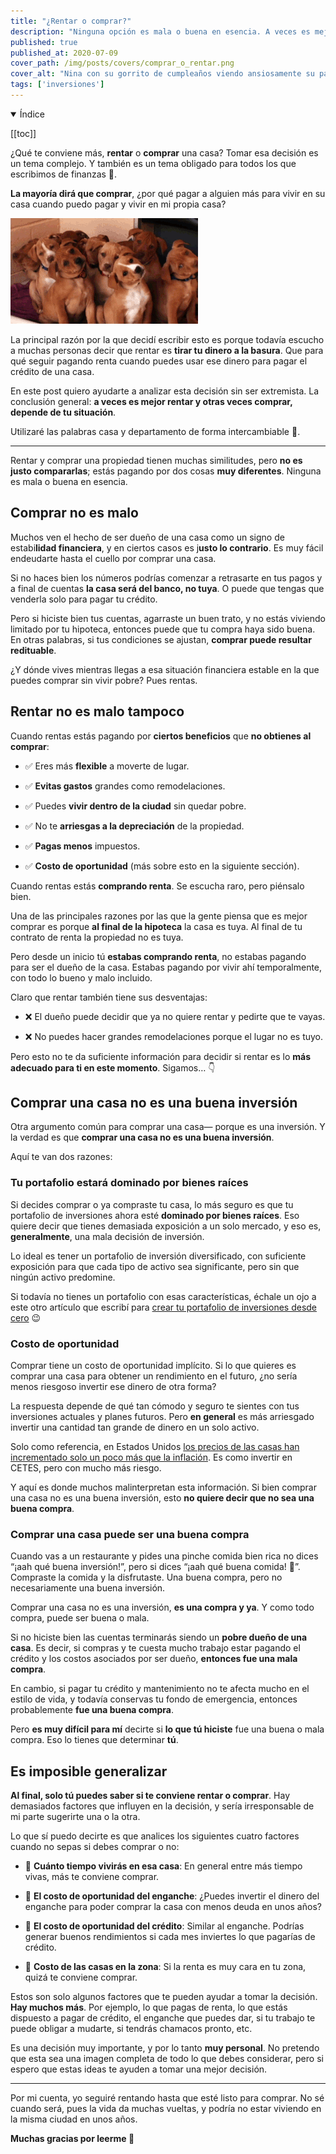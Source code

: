 ```yaml
---
title: "¿Rentar o comprar?"
description: "Ninguna opción es mala o buena en esencia. A veces es mejor rentar y otras veces comprar, depende de tu situación."
published: true
published_at: 2020-07-09
cover_path: /img/posts/covers/comprar_o_rentar.png
cover_alt: "Nina con su gorrito de cumpleaños viendo ansiosamente su pastel en forma de hueso."
tags: ['inversiones']
---
```


<details open>
  <summary>
    Índice
  </summary>

  [[toc]]

</details>

¿Qué te conviene más, **rentar** o **comprar** una casa? Tomar esa decisión es un tema complejo. Y también es un tema obligado para todos los que escribimos de finanzas 🤭.

**La mayoría dirá que comprar**, ¿por qué pagar a alguien más para vivir en su casa cuando puedo pagar y vivir en mi propia casa?

![Muchos cachorros confundidos](/img/posts/confused_dogs.gif)

La principal razón por la que decidí escribir esto es porque todavía escucho a muchas personas decir que rentar es **tirar tu dinero a la basura**. Que para qué seguir pagando renta cuando puedes usar ese dinero para pagar el crédito de una casa.

En este post quiero ayudarte a analizar esta decisión sin ser extremista. La conclusión general: **a veces es mejor rentar y otras veces comprar, depende de tu situación**. 

Utilizaré las palabras casa y departamento de forma intercambiable 🏡.

***

Rentar y comprar una propiedad tienen muchas similitudes, pero **no es justo compararlas**; estás pagando por dos cosas **muy diferentes**. Ninguna es mala o buena en esencia.

## Comprar no es malo

Muchos ven el hecho de ser dueño de una casa como un signo de estabi**lidad financiera**, y en ciertos casos es j**usto lo contrario**. Es muy fácil endeudarte hasta el cuello por comprar una casa.

Si no haces bien los números podrías comenzar a retrasarte en tus pagos y a final de cuentas **la casa será del banco, no tuya**. O puede que tengas que venderla solo para pagar tu crédito.

Pero si hiciste bien tus cuentas, agarraste un buen trato, y no estás viviendo limitado por tu hipoteca, entonces puede que tu compra haya sido buena. En otras palabras, si tus condiciones se ajustan, **comprar puede resultar redituable**. 

¿Y dónde vives mientras llegas a esa situación financiera estable en la que puedes comprar sin vivir pobre? Pues rentas.

## Rentar no es malo tampoco

Cuando rentas estás pagando por **ciertos beneficios** que **no obtienes al comprar**:

- ✅ Eres más **flexible** a moverte de lugar.

- ✅ **Evitas gastos** grandes como remodelaciones.

- ✅ Puedes **vivir dentro de la ciudad** sin quedar pobre.

- ✅ No te **arriesgas a la depreciación** de la propiedad.

- ✅ **Pagas menos** impuestos.

- ✅ **Costo de oportunidad** (más sobre esto en la siguiente sección).

Cuando rentas estás **comprando renta**. Se escucha raro, pero piénsalo bien. 

Una de las principales razones por las que la gente piensa que es mejor comprar es porque **al final de la hipoteca** la casa es tuya. Al final de tu contrato de renta la propiedad no es tuya.

Pero desde un inicio tú **estabas comprando renta**, no estabas pagando para ser el dueño de la casa. Estabas pagando por vivir ahí temporalmente, con todo lo bueno y malo incluido.

Claro que rentar también tiene sus desventajas:

- ❌ El dueño puede decidir que ya no quiere rentar y pedirte que te vayas.

- ❌ No puedes hacer grandes remodelaciones porque el lugar no es tuyo.

Pero esto no te da suficiente información para decidir si rentar es lo **más adecuado para ti en este momento**. Sigamos… 👇

## Comprar una casa no es una buena inversión

Otra argumento común para comprar una casa— porque es una inversión. Y la verdad es que **comprar una casa no es una buena inversión**. 

Aquí te van dos razones:

### Tu portafolio estará dominado por bienes raíces

Si decides comprar o ya compraste tu casa, lo más seguro es que tu portafolio de inversiones ahora esté **dominado por bienes raíces**. Eso quiere decir que tienes demasiada exposición a un solo mercado, y eso es, **generalmente**, una mala decisión de inversión.

Lo ideal es tener un portafolio de inversión diversificado, con suficiente exposición para que cada tipo de activo sea significante, pero sin que ningún activo predomine. 

Si todavía no tienes un portafolio con esas características, échale un ojo a este otro artículo que escribí para [crear tu portafolio de inversiones desde cero](/posts/tu-portafolio-de-inversiones-desde-cero) 😉

### Costo de oportunidad

Comprar tiene un costo de oportunidad implícito. Si lo que quieres es comprar una casa para obtener un rendimiento en el futuro, ¿no sería menos riesgoso invertir ese dinero de otra forma? 

La respuesta depende de qué tan cómodo y seguro te sientes con tus inversiones actuales y planes futuros. Pero **en general** es más arriesgado invertir una cantidad tan grande de dinero en un solo activo.

Solo como referencia, en Estados Unidos [los precios de las casas han incrementado solo un poco más que la inflación](https://www.investopedia.com/ask/answers/052015/which-has-performed-better-historically-stock-market-or-real-estate.asp). Es como invertir en CETES, pero con mucho más riesgo.

Y aquí es donde muchos malinterpretan esta información. Si bien comprar una casa no es una buena inversión, esto **no quiere decir que no sea una buena compra**.

### Comprar una casa puede ser una buena compra

Cuando vas a un restaurante y pides una pinche comida bien rica no dices “¡aah qué buena inversión!”, pero si dices “¡aah qué buena comida! 🤤”. Compraste la comida y la disfrutaste. Una buena compra, pero no necesariamente una buena inversión.

Comprar una casa no es una inversión, **es una compra y ya**. Y como todo compra, puede ser buena o mala. 

Si no hiciste bien las cuentas terminarás siendo un **pobre dueño de una casa**. Es decir, si compras y te cuesta mucho trabajo estar pagando el crédito y los costos asociados por ser dueño, **entonces fue una mala compra**.

En cambio, si pagar tu crédito y mantenimiento no te afecta mucho en el estilo de vida, y todavía conservas tu fondo de emergencia, entonces probablemente **fue una buena compra**.

Pero **es muy difícil para mí** decirte si **lo que tú hiciste** fue una buena o mala compra. Eso lo tienes que determinar **tú**. 

## Es imposible generalizar

**Al final, solo tú puedes saber si te conviene rentar o comprar**. Hay demasiados factores que influyen en la decisión, y sería irresponsable de mi parte sugerirte una o la otra. 

Lo que sí puedo decirte es que analices los siguientes cuatro factores cuando no sepas si debes comprar o no:

- 🏡 **Cuánto tiempo vivirás en esa casa**: En general entre más tiempo vivas, más te conviene comprar.

- 🏡 **El costo de oportunidad del enganche**: ¿Puedes invertir el dinero del enganche para poder comprar la casa con menos deuda en unos años?

- 🏡 **El costo de oportunidad del crédito**: Similar al enganche. Podrías generar buenos rendimientos si cada mes inviertes lo que pagarías de crédito.

- 🏡 **Costo de las casas en la zona**: Si la renta es muy cara en tu zona, quizá te conviene comprar. 

Estos son solo algunos factores que te pueden ayudar a tomar la decisión. **Hay muchos más**. Por ejemplo, lo que pagas de renta, lo que estás dispuesto a pagar de crédito, el enganche que puedes dar, si tu trabajo te puede obligar a mudarte, si tendrás chamacos pronto, etc. 

Es una decisión muy importante, y por lo tanto **muy personal**. No pretendo que esta sea una imagen completa de todo lo que debes considerar, pero si espero que estas ideas te ayuden a tomar una mejor decisión.

***

Por mi cuenta, yo seguiré rentando hasta que esté listo para comprar. No sé cuando será, pues la vida da muchas vueltas, y podría no estar viviendo en la misma ciudad en unos años.

**Muchas gracias por leerme 💚**
